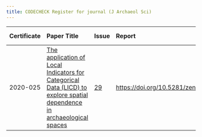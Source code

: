 ```yaml
---
title: CODECHECK Register for journal (J Archaeol Sci)
---
```



|Certificate |Paper Title                                                                                                            |Issue |Report                                 |Check date |
|:-------|:--------------------------------|:---|:--------------------------|:----------|
|2020-025    |[The application of Local Indicators for Categorical Data (LICD) to explore spatial dependence in archaeological spaces](https://doi.org/10.1016/j.jas.2020.105306)|[29](https://github.com/codecheckers/register/issues/29)|https://doi.org/10.5281/zenodo.4279275 |2020-11-19 |
